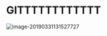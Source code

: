 # GITTTTTTTTTTTT

![image-20190331131527727](/Users/cloud/Dev/TIL/swpark/assets/image-20190331131527727.png)

